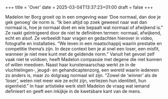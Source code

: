 +++
title = 'Over'
date = 2025-03-04T13:37:23+01:00
draft = false
+++

Madelon ter Borg groeit op in een omgeving waar ‘Doe normaal, dan doe je gek genoeg’ de norm is. “Ik ben altijd op zoek geweest naar wat dan normaal is, hoe je normaal doet en wie bepaalt wat normaal of afwijkend is.” Ze raakt geïntrigeerd door de niet te definiëren termen: normaal, afwijkend, echt en alsof. Ze verbeeldt haar vragen en gedachten hierover in video, fotografie en installaties. “We leven in een maatschappij waarin prestatie en competitie thema’s zijn. In deze context ben je al snel een loser, een misfit, wanneer je niet mee kunt met de geldende norm.” Vanuit het gevoel zelf vaak niet te voldoen, heeft Madelon compassie met degene die niet kunnen of willen meedoen. Naast haar kunstenaarschap werkt ze in de vluchtelingen-, jeugd- en gehandicaptenzorg, een wereld waarin iedereen zo anders is, maar zo dolgraag normaal wil zijn. “Zowel de ‘winner’ als de ‘loser’, weten niet meer wie ze echt zijn, verliezen hun identiteit, hun eigenheid.” In haar artistieke werk stelt Madelon de vraag wat iemand definieert en geeft een inkijkje in de kwetsbare kant van de mens.
